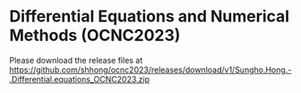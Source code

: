 # Differential Equations and Numerical Methods (OCNC2023)

Please download the release files at https://github.com/shhong/ocnc2023/releases/download/v1/Sungho.Hong.-.Differential.equations_OCNC2023.zip
